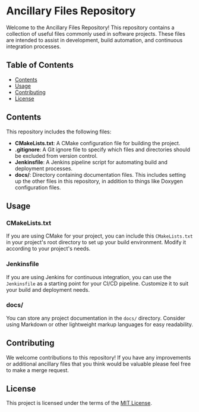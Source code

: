 # Ancillary Files Repository

Welcome to the Ancillary Files Repository! This repository contains a collection of useful files commonly used in software projects. These files are intended to assist in development, build automation, and continuous integration processes.

## Table of Contents

- [Contents](#contents)
- [Usage](#usage)
- [Contributing](#contributing)
- [License](#license)

## Contents

This repository includes the following files:

- **CMakeLists.txt**: A CMake configuration file for building the project.
- **.gitignore**: A Git ignore file to specify which files and directories should be excluded from version control.
- **Jenkinsfile**: A Jenkins pipeline script for automating build and deployment processes.
- **docs/**: Directory containing documentation files. This includes setting up the other files in this repository, in addition to things like Doxygen configuration files.

## Usage

### CMakeLists.txt

If you are using CMake for your project, you can include this `CMakeLists.txt` in your project's root directory to set up your build environment. Modify it according to your project's needs.

### Jenkinsfile

If you are using Jenkins for continuous integration, you can use the `Jenkinsfile` as a starting point for your CI/CD pipeline. Customize it to suit your build and deployment needs.

### docs/

You can store any project documentation in the `docs/` directory. Consider using Markdown or other lightweight markup languages for easy readability.

## Contributing

We welcome contributions to this repository! If you have any improvements or additional ancillary files that you think would be valuable please feel free to make a merge request.

## License

This project is licensed under the terms of the [MIT License](LICENSE).
